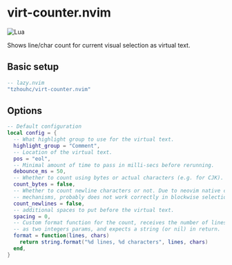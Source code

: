 # virt-counter.nvim

![Lua](https://img.shields.io/badge/Made%20with%20Lua-blueviolet.svg?style=for-the-badge&logo=lua)

Shows line/char count for current visual selection as virtual text.

## Basic setup

```lua
-- lazy.nvim
"tzhouhc/virt-counter.nvim"
```

## Options

```lua
-- Default configuration
local config = {
  -- What highlight group to use for the virtual text.
  highlight_group = "Comment",
  -- Location of the virtual text.
  pos = "eol",
  -- Minimal amount of time to pass in milli-secs before rerunning.
  debounce_ms = 50,
  -- Whether to count using bytes or actual characters (e.g. for CJK).
  count_bytes = false,
  -- Whether to count newline characters or not. Due to neovim native counting
  -- mechanisms, probably does not work correctly in blockwise selection.
  count_newlines = false,
  -- additional spaces to put before the virtual text.
  spacing = 0,
  -- Custom format function for the count, receives the number of lines and chars
  -- as two integers params, and expects a string (or nil) in return.
  format = function(lines, chars)
    return string.format("%d lines, %d characters", lines, chars)
  end,
}
```
